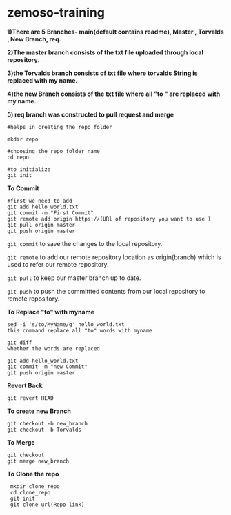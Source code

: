 # zemoso-training


**1)There are 5 Branches- main(default contains readme), Master , Torvalds , New Branch, req.**

**2)The master branch consists of the txt file uploaded through local repository.**

**3)the Torvalds branch consists of txt file where  torvalds String is replaced  with my name.**


**4)the new Branch consists of the txt file where all "to " are replaced with my name.**

**5) req branch was constructed to pull request and merge**
```
#helps in creating the repo folder

mkdir repo

#choosing the repo folder name
cd repo

#to initialize
git init
```

**To Commit**
```
#first we need to add
git add hello_world.txt
git commit -m "First Commit"
git remote add origin https://(URl of repository you want to use )
git pull origin master
git push origin master

```
```git commit``` to save the changes to the local repository.

```git remote``` to add our remote repository location as origin(branch) which is used to refer our remote repository.

```git pull```  to keep our master branch up to date.

```git push```  to push the committted contents from our local repository to remote repository.

**To Replace "to" with myname**

```
sed -i 's/to/MyName/g' hello_world.txt
this command replace all "to" words with myname

```
```
git diff
whether the words are replaced 

```

```
git add hello_world.txt
git commit -m "new Commit" 
git push origin master

```

**Revert Back**
``` 
git revert HEAD
```

**To create new Branch**
```
git checkout -b new_branch
git checkout -b Torvalds
```

**To Merge**
```
git checkout
git merge new_branch
```

**To Clone the repo**
```
 mkdir clone_repo
 cd clone_repo
 git init
 git clone url(Repo link)

```



